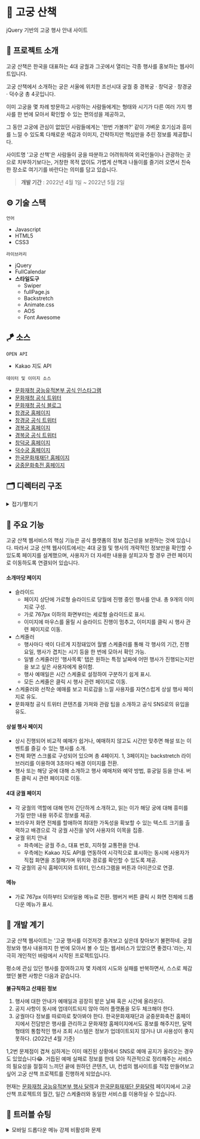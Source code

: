 # 🌺 고궁 산책

jQuery 기반의 고궁 행사 안내 사이트

## 🐲 프로젝트 소개

고궁 산책은 한국을 대표하는 4대 궁궐과 그곳에서 열리는 각종 행사를 홍보하는 웹사이트입니다.

고궁 산책에서 소개하는 궁은 서울에 위치한 조선시대 궁궐 중 경복궁 · 창덕궁 · 창경궁 · 덕수궁 총 4곳입니다.

이미 고궁을 몇 차례 방문하고 사랑하는 사람들에게는 형태와 시기가 다른 여러 가지 행사를 한 번에 모아서 확인할 수 있는 편의성을 제공하고,

그 동안 고궁에 관심이 없었던 사람들에게는 '한번 가볼까?' 같이 가벼운 호기심과 흥미를 느낄 수 있도록 다채로운 색감과 이미지, 간략하지만 핵심만을 추린 정보를 제공합니다.

사이트명 '고궁 산책'은 사람들이 궁을 따분하고 어려워하여 외국인들이나 관광하는 곳으로 치부하기보다는, 거창한 목적 없이도 가볍게 산책과 나들이를 즐기러 오면서 친숙한 장소로 여기기를 바란다는 의미를 담고 있습니다.

> **개발 기간** : 2022년 4월 1일 ~ 2022년 5월 2일

## ⚙ 기술 스택

`언어`

- Javascript
- HTML5
- CSS3

`라이브러리`

- jQuery
- FullCalendar
- **스타일도구**
  - Swiper
  - fullPage.js
  - Backstretch
  - Animate.css
  - AOS
  - Font Awesome

## 🪁 소스

`OPEN API`

- Kakao 지도 API

`데이터 및 이미지 소스`

- [문화재청 궁능유적본부 공식 인스타그램](https://www.instagram.com/royalpalaces_tombs/)
- [문화재청 공식 트위터](https://twitter.com/chlove_u)
- [문화재청 공식 블로그](https://blog.naver.com/chagov)
- [창경궁 홈페이지](http://cgg.cha.go.kr/agapp/main/index.do?siteCd=CGG)
- [창경궁 공식 트위터](https://twitter.com/cgglove)
- [경복궁 홈페이지](http://www.royalpalace.go.kr/)
- [경복궁 공식 트위터](https://twitter.com/royalpalacego)
- [창덕궁 홈페이지](http://www.cdg.go.kr/default.jsp)
- [덕수궁 홈페이지](https://deoksugung.go.kr/)
- [한국문화재재단 홈페이지](https://www.chf.or.kr/chf)
- [궁중문화축전 홈페이지](https://www.chf.or.kr/fest)

## 🗂 디렉터리 구조

<details>
  <summary>접기/펼치기</summary>

    📦walking_palace
    ┣ 📂css
    ┃ ┣ 📜all_time.css
    ┃ ┣ 📜common.css
    ┃ ┣ 📜detail.css
    ┃ ┣ 📜main.css
    ┃ ┗ 📜reset.css
    ┣ 📂images
    ┃ ┣ 📜2021 Twitter logo - blue.png
    ┃ ┣ 📜changdeok.jpg
    ┃ ┣ 📜changgyeong.jpg
    ┃ ┣ 📜changgyeong_all.jpg
    ┃ ┣ 📜chilgung.jpg
    ┃ ┣ 📜deoksu.jpg
    ┃ ┣ 📜deoksu_all.jpg
    ┃ ┣ 📜GitHub-Mark-120px-plus.png
    ┃ ┣ 📜GitHub-Mark-Light-120px-plus.png
    ┃ ┣ 📜gyeongbok_bridge.jpg
    ┃ ┣ 📜huwon_final.jpg
    ┃ ┣ 📜Instagram_Glyph_Gradient_RGB.png
    ┃ ┣ 📜seokjojeon1.jpg
    ┃ ┣ 📜seokjojeon2.jpg
    ┃ ┣ 📜seokjojeon3.jpg
    ┃ ┣ 📜slide_background.png
    ┃ ┣ 📜slide_dalbit.png
    ┃ ┣ 📜slide_festival.png
    ┃ ┣ 📜slide_gyeong_night.png
    ┃ ┣ 📜slide_hoeru.png
    ┃ ┣ 📜slide_main.png
    ┃ ┣ 📜slide_moran.png
    ┃ ┣ 📜slide_saeng.png
    ┃ ┣ 📜slide_spring.png
    ┃ ┗ 📜slide_tree.png
    ┣ 📂javascript
    ┃ ┣ 📜all_time.js
    ┃ ┣ 📜common.js
    ┃ ┗ 📜main.js
    ┣ 📂library
    ┃ ┣ 📂aos
    ┃ ┣ 📂fontawesome-free-6.1.1-web
    ┃ ┣ 📂fullcalendar-5.10.2
    ┃ ┣ 📂fullpage
    ┃ ┗ 📂jquery
    ┣ 📂pages
    ┃ ┣ 📜all_time.html
    ┃ ┣ 📜changdeok.html
    ┃ ┣ 📜changgyeong.html
    ┃ ┣ 📜deoksu.html
    ┃ ┗ 📜gyeongbok.html
    ┣ 📜index.html
    ┣ 📜memo.txt
    ┗ 📜README.md

</details>

## 🌲 주요 기능

고궁 산책 웹서비스의 핵심 기능은 공식 플랫폼의 정보 접근성을 보완하는 것에 있습니다. 따라서 고궁 산책 웹사이트에서는 4대 궁궐 및 행사의 개략적인 정보만을 확인할 수 있도록 페이지를 설계했으며, 사용자가 더 자세한 내용을 살피고자 할 경우 관련 페이지로 이동하도록 연결되어 있습니다.

#### 소개마당 페이지

- 슬라이드
  - 페이지 상단에 가로형 슬라이드로 당월에 진행 중인 행사를 안내. 총 9개의 이미지로 구성.
  - 가로 767px 이하의 화면부터는 세로형 슬라이드로 표시.
  - 이미지에 마우스를 올릴 시 슬라이드 진행이 멈추고, 이미지를 클릭 시 행사 관련 페이지로 이동.
- 스케줄러
  - 행사마다 색이 다르게 지정돼있어 월별 스케줄러를 통해 각 행사의 기간, 진행 요일, 행사가 겹치는 시기 등을 한 번에 모아서 확인 가능.
  - 일별 스케줄러인 '행사목록' 탭은 원하는 특정 날짜에 어떤 행사가 진행되는지만을 보고 싶은 사용자에게 용이함.
  - 행사 예매일은 시간 스케줄로 설정하여 구분하기 쉽게 표시.
  - 모든 스케줄은 클릭 시 행사 관련 페이지로 이동.
- 스케줄러와 선착순 예매를 보고 피로감을 느낄 사용자를 자연스럽게 상설 행사 페이지로 유도.
- 문화재청 공식 트위터 콘텐츠를 가져와 관람 팁을 소개하고 공식 SNS로의 유입을 유도.

#### 상설 행사 페이지

- 상시 진행되어 비교적 예매가 쉽거나, 예매하지 않고도 시간만 맞추면 해설 또는 이벤트를 즐길 수 있는 행사를 소개.
- 전체 화면 스크롤로 구성되어 있으며 총 4페이지. 1, 3페이지는 backstretch 라이브러리를 이용하여 3초마다 배경 이미지를 전환.
- 행사 또는 해당 궁에 대해 소개하고 행사 예매처와 예약 방법, 휴궁일 등을 안내. 버튼 클릭 시 관련 페이지로 이동.

#### 4대 궁궐 페이지

- 각 궁궐의 역할에 대해 먼저 간단하게 소개하고, 읽는 이가 해당 궁에 대해 흥미를 가질 만한 내용 위주로 정보를 제공.
- 브라우저 화면 전체를 할애하여 최대한 가독성을 확보할 수 있는 텍스트 크기를 출력하고 배경으로 각 궁궐 사진을 넣어 사용자의 이목을 집중.
- 궁궐 위치 안내
  - 좌측에는 궁궐 주소, 대표 번호, 지하철 교통편을 안내.
  - 우측에는 Kakao 지도 API를 연동하여 시각적으로 표시하는 동시에 사용자가 직접 화면을 조절해가며 위치와 경로를 확인할 수 있도록 제공.
- 각 궁궐의 공식 홈페이지와 트위터, 인스타그램을 버튼과 아이콘으로 연결.

#### 메뉴

- 가로 767px 이하부터 모바일용 메뉴로 전환. 햄버거 버튼 클릭 시 화면 전체에 드롭다운 메뉴가 표시.

## 🌸 개발 계기

고궁 산책 웹사이트는 '고궁 행사를 이것저것 즐겨보고 싶은데 찾아보기 불편하네. 궁궐 정보와 행사 내용까지 한 번에 모아서 볼 수 있는 웹서비스가 있었으면 좋겠다.'라는, 지극히 개인적인 바람에서 시작된 프로젝트입니다.

평소에 관심 있던 행사를 참여하고자 몇 차례의 시도와 실패를 반복하면서, 스스로 체감했던 불편 사항은 다음과 같습니다.

**불규칙하고 산재된 정보**

1. 행사에 대한 안내가 예매일과 굉장히 밭은 날짜 혹은 시간에 올라온다.
2. 공지 사항이 동시에 업데이트되지 않아 여러 플랫폼을 모두 체크해야 한다.
3. 궁궐마다 정보를 따로따로 찾아봐야 한다. 한국문화재재단과 궁중문화축전 홈페이지에서 전담받은 행사를 관리하고 문화재청 홈페이지에서도 홍보를 해주지만, 달력 형태의 통합적인 행사 조회 시스템은 정보가 업데이트되지 않거나 UI 사용성이 좋지 못하다. (2022년 4월 기준)

1,2번 문제점이 겹쳐 심하게는 이미 매진된 상황에서 SNS로 예매 공지가 올라오는 경우도 있었습니다😂. 거듭된 예매 실패로 정보를 한데 모아 직관적으로 정리해주는 서비스의 필요성을 절절히 느끼던 끝에 원하던 콘텐츠, UI, 컨셉의 웹사이트를 직접 만들어보고 싶어 고궁 산책 프로젝트를 진행하게 되었습니다.

현재는 [문화재청 궁능유적본부 행사 달력](http://royal.cha.go.kr/public/EVENT/RptcEventCalendar.do?pageNo=2100000&siteCd=RPTC)과 [한국문화재재단 문화달력](https://www.chf.or.kr/cont/calendar/all/month/menu/363) 페이지에서 고궁 산책 프로젝트의 월간, 일간 스케줄러와 동일한 서비스를 이용하실 수 있습니다.

## 🏹 트러블 슈팅

<details>
  <summary>모바일 드롭다운 메뉴 강제 비활성화 문제</summary>
  
  - 모바일 드롭다운 메뉴를 활성화시킨 상태에서 브라우저 너비를 768px 이상으로 늘렸을 때, 드롭다운 메뉴가 계속 활성화된 채로 유지되는 오류를 발견했습니다.
  - window에서 resize 이벤트가 발생할 때마다 브라우저 창 내부의 너비를 확인하고 768 이상이 될 경우 드롭다운 메뉴를 사라지게 하는 jQuery 함수를 만들어 문제를 해결했습니다.

  </details>
